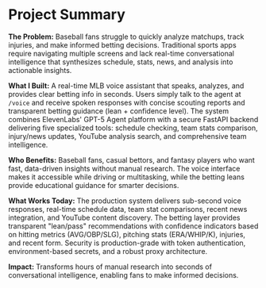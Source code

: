 # Project Summary

**The Problem:** Baseball fans struggle to quickly analyze matchups, track injuries, and make informed betting decisions. Traditional sports apps require navigating multiple screens and lack real-time conversational intelligence that synthesizes schedule, stats, news, and analysis into actionable insights.

**What I Built:** A real-time MLB voice assistant that speaks, analyzes, and provides clear betting info in seconds. Users simply talk to the agent at `/voice` and receive spoken responses with concise scouting reports and transparent betting guidance (lean + confidence level). The system combines ElevenLabs' GPT-5 Agent platform with a secure FastAPI backend delivering five specialized tools: schedule checking, team stats comparison, injury/news updates, YouTube analysis search, and comprehensive team intelligence.

**Who Benefits:** Baseball fans, casual bettors, and fantasy players who want fast, data-driven insights without manual research. The voice interface makes it accessible while driving or multitasking, while the betting leans provide educational guidance for smarter decisions.

**What Works Today:** The production system delivers sub-second voice responses, real-time schedule data, team stat comparisons, recent news integration, and YouTube content discovery. The betting layer provides transparent "lean/pass" recommendations with confidence indicators based on hitting metrics (AVG/OBP/SLG), pitching stats (ERA/WHIP/K), injuries, and recent form. Security is production-grade with token authentication, environment-based secrets, and a robust proxy architecture.

**Impact:** Transforms hours of manual research into seconds of conversational intelligence, enabling fans to make informed decisions.
